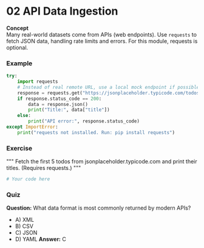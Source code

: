 # 02 API Data Ingestion

**Concept**  
Many real-world datasets come from APIs (web endpoints). Use `requests` to fetch JSON data, handling rate limits and errors. For this module, requests is optional.

### Example
```python
try:
    import requests
    # Instead of real remote URL, use a local mock endpoint if possible
    response = requests.get("https://jsonplaceholder.typicode.com/todos/1")
    if response.status_code == 200:
        data = response.json()
        print("Title:", data["title"])
    else:
        print("API error:", response.status_code)
except ImportError:
    print("requests not installed. Run: pip install requests")
```

### Exercise
"""
Fetch the first 5 todos from jsonplaceholder.typicode.com and print their titles. (Requires requests.)
"""
```python
# Your code here
```

### Quiz
**Question:** What data format is most commonly returned by modern APIs?
- A) XML
- B) CSV
- C) JSON
- D) YAML
**Answer:** C